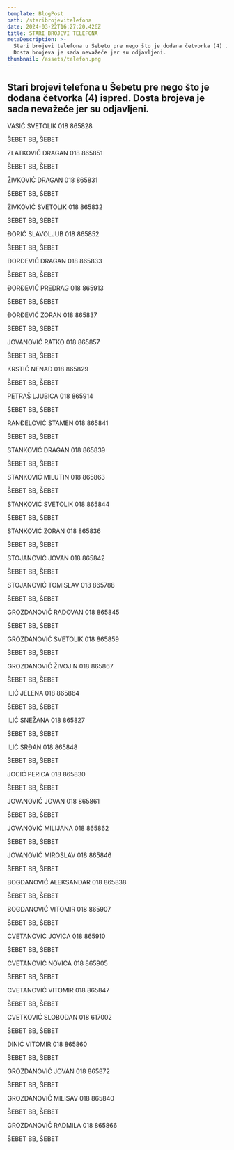 ```yaml
---
template: BlogPost
path: /staribrojevitelefona
date: 2024-03-22T16:27:20.426Z
title: STARI BROJEVI TELEFONA
metaDescription: >-
  Stari brojevi telefona u Šebetu pre nego što je dodana četvorka (4) ispred.
  Dosta brojeva je sada nevažeće jer su odjavljeni.
thumbnail: /assets/telefon.png
---
```

## **Stari brojevi telefona u Šebetu pre nego što je dodana četvorka (4) ispred. Dosta brojeva je sada nevažeće jer su odjavljeni.**



VASIĆ SVETOLIK 018 865828

ŠEBET BB, ŠEBET



ZLATKOVIĆ DRAGAN 018 865851

ŠEBET BB, ŠEBET



ŽIVKOVIĆ DRAGAN 018 865831

ŠEBET BB, ŠEBET



ŽIVKOVIĆ SVETOLIK 018 865832

ŠEBET BB, ŠEBET



ĐORIĆ SLAVOLJUB 018 865852

ŠEBET BB, ŠEBET



ĐORĐEVIĆ DRAGAN 018 865833

ŠEBET BB, ŠEBET



ĐORĐEVIĆ PREDRAG 018 865913

ŠEBET BB, ŠEBET



ĐORĐEVIĆ ZORAN 018 865837

ŠEBET BB, ŠEBET



JOVANOVIĆ RATKO 018 865857

ŠEBET BB, ŠEBET



KRSTIĆ NENAD 018 865829

ŠEBET BB, ŠEBET



PETRAŠ LJUBICA 018 865914

ŠEBET BB, ŠEBET



RANĐELOVIĆ STAMEN 018 865841

ŠEBET BB, ŠEBET



STANKOVIĆ DRAGAN 018 865839

ŠEBET BB, ŠEBET



STANKOVIĆ MILUTIN 018 865863

ŠEBET BB, ŠEBET



STANKOVIĆ SVETOLIK 018 865844

ŠEBET BB, ŠEBET



STANKOVIĆ ZORAN 018 865836

ŠEBET BB, ŠEBET



STOJANOVIĆ JOVAN 018 865842

ŠEBET BB, ŠEBET



STOJANOVIĆ TOMISLAV 018 865788

ŠEBET BB, ŠEBET



GROZDANOVIĆ RADOVAN 018 865845

ŠEBET BB, ŠEBET



GROZDANOVIĆ SVETOLIK 018 865859

ŠEBET BB, ŠEBET



GROZDANOVIĆ ŽIVOJIN 018 865867

ŠEBET BB, ŠEBET



ILIĆ JELENA 018 865864

ŠEBET BB, ŠEBET



ILIĆ SNEŽANA 018 865827

ŠEBET BB, ŠEBET



ILIĆ SRĐAN 018 865848

ŠEBET BB, ŠEBET



JOCIĆ PERICA 018 865830

ŠEBET BB, ŠEBET



JOVANOVIĆ JOVAN 018 865861

ŠEBET BB, ŠEBET



JOVANOVIĆ MILIJANA 018 865862

ŠEBET BB, ŠEBET



JOVANOVIĆ MIROSLAV 018 865846

ŠEBET BB, ŠEBET



BOGDANOVIĆ ALEKSANDAR 018 865838

ŠEBET BB, ŠEBET



BOGDANOVIĆ VITOMIR 018 865907

ŠEBET BB, ŠEBET



CVETANOVIĆ JOVICA 018 865910

ŠEBET BB, ŠEBET



CVETANOVIĆ NOVICA 018 865905

ŠEBET BB, ŠEBET



CVETANOVIĆ VITOMIR 018 865847

ŠEBET BB, ŠEBET



CVETKOVIĆ SLOBODAN 018 617002

ŠEBET BB, ŠEBET



DINIĆ VITOMIR 018 865860

ŠEBET BB, ŠEBET



GROZDANOVIĆ JOVAN 018 865872

ŠEBET BB, ŠEBET



GROZDANOVIĆ MILISAV 018 865840

ŠEBET BB, ŠEBET



GROZDANOVIĆ RADMILA 018 865866

ŠEBET BB, ŠEBET

